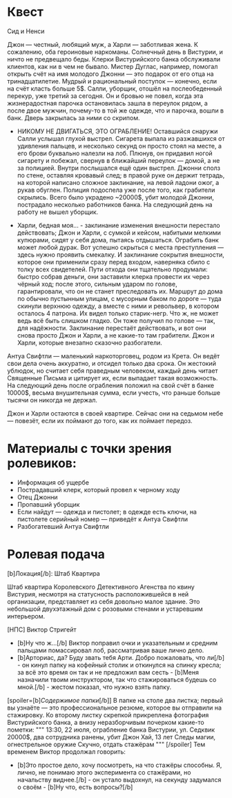# Квест

Сид и Ненси

Джон — честный, любящий муж, а Харли — заботливая жена. К сожалению, оба героиновые наркоманы.
Солнечный день в Вистурии, и ничто не предвещало беды. Клерки Вистурийского банка обслуживали клиентов, как ни в чем не бывало. Мистер Дуглас, например, помогал открыть счёт на имя молодого Джонни — это подарок от его отца на тринадцатилетие. Мудрый и рациональный поступок — конечно, если на счёт класть больше 5$. Салли, уборщик, отошёл на послеобеденный перекур, уже третий за сегодня. Он и бровью не повел, когда эта жизнерадостная парочка остановилась зашла в переулок рядом, а после двое мужчин, почему-то в той же одежде, что и парочка, вошли в банк.
Дверь закрылась за ними со скрипом.
- НИКОМУ НЕ ДВИГАТЬСЯ, ЭТО ОГРАБЛЕНИЕ!
Оставшийся снаружи Салли услышал глухой выстрел. Сигарета выпала из разжавшихся от удивления пальцев, и несколько секунд он просто стоял на месте, а его брови буквально налезли на лоб. Плюнув, он придавил ногой сигарету и побежал, свернув в ближайший переулок — домой, а не за полицией. Внутри послышался ещё один выстрел.
Джонни сполз по стене, оставляя кровавый след; в правой руке он держит тетрадь, на которой написано сложное заклинание, на левой ладони ожог, а рукав обуглен.
Полиция подоспела уже после того, как грабители скрылись. Всего было украдено ~20000$, убит молодой Джонни, пострадало несколько работников банка. На следующий день на работу не вышел уборщик.

- Харли, бедная моя... - заклинание изменения внешности перестало действовать; Джон и Харли, с сумкой и кейсом, набитыми мелкими купюрами, сидят у себя дома, пытаясь отдышаться. Ограбить банк может любой дурак. Вот успешно скрыться с места преступления — здесь нужно проявить смекалку. И заклинание сокрытия внешности, которое они применили сразу перед входом, наверняка сбило с толку всех свидетелей.
Пути отхода они тщательно продумали: быстро собрав деньги, они заставили клерка провести их через чёрный ход; после этого, сильным ударом по голове, гарантировали, что он не станет преследовать их. Маршрут до дома по обычно пустынным улицам, с мусорным баком по дороге — туда скинули верхнюю одежду, а вместе с ними и револьвер, в котором осталось 4 патрона. Их видел только старик-негр. Что ж, не может ведь всё быть слишком гладко. Он тоже получил по голове — так, для надёжности. Заклинание перестаёт действовать, и вот они снова просто Джон и Харли, а не какие-то там грабители. Джон и Харли, которые внезапно сказочно разбогатели.

Антуа Свифтли — маленький наркоторговец, родом из Крета. Он ведёт свои дела очень аккуратно, и отсидел только два срока. Он жестокий ублюдок, но считает себя праведным человеком, каждый день читает Священные Письма и цитирует их, если выпадает такая возможность. На следующий день после ограбления положил на свой счёт в банке 10000$, весьма внушительная сумма, если учесть, что раньше больше тысячи он никогда не держал.

Джон и Харли остаются в своей квартире. Сейчас они на седьмом небе — повезёт, если их поймают до того, как их поймает передоз.



# Материалы с точки зрения ролевиков:

- Информация об ущербе
- Пострадавший клерк, который провел к черному ходу
- Отец Джонни
- Пропавший уборщик
- Если найдут — одежда и пистолет; в одежде есть ключи, на пистолете серийный номер — приведёт к Антуа Свифтли
- Разбогатевший Антуа Свифтли

# Ролевая подача

[b]Локация[/b]: Штаб Квартира

Штаб квартира Королевского Детективного Агенства по квину Вистурия, несмотря на статусность расположившейся в ней организации, представляет из себя довольно малое здание. Это небольшой двухэтажный дом с розовыми стенами и устаревшим интерьером.

[НПС] Виктор Стригейт

- [b]Ну что ж...[/b]
Виктор поправил очки и указательным и средним пальцами помассировал лоб, рассматривая ваше лично дело.
- [b]Арториас, да? Буду звать тебя Арти. Добро пожаловать, что ли[/b] - он кинул папку на кофейный столик и откинулся на спинку кресла; за всё это время он так и не предложил вам сесть - [b]Меня назначили твоим инструктором, так что стажироваться будешь со мной.[/b] - жестом показал, что нужно взять папку.

[spoiler=[b]*Содержимое папки*[/b]]
В папке на столе два листка; первый вы узнаёте — это профессиональное резюме, которое вы отправили на стажировку.
Ко второму листку скрепкой прикреплена фотография Вистурийского банка, а внизу неразборчивым почерком какие-то пометки:
"""
13:30, 22 июля, ограбление банка Вистурии, ул. Седквик
20000$, два сотрудника ранены, убит Джон Хай, 13 лет
Следы магии, огнестрельное оружие
Скучно, отдать стажёрам
"""
[/spoiler]
Тем временем Виктор продолжал говорить:
- [b]Это простое дело, хочу посмотреть, на что стажёры способны. Я, лично, не понимаю этого эксперимента со стажёрами, но начальству виднее.[/b] - он устало выдохнул, на секунду задумался о своём - [b]Ну что, есть вопросы?[/b]
